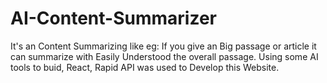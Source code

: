 # AI-Content-Summarizer
It's an Content Summarizing like eg: If you give an Big passage or article it can summarize with Easily Understood the overall passage. Using some AI tools to buid, React, Rapid API was used to Develop this Website.
